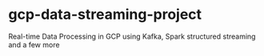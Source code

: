 # gcp-data-streaming-project
Real-time Data Processing in GCP using Kafka, Spark structured streaming and a few more
